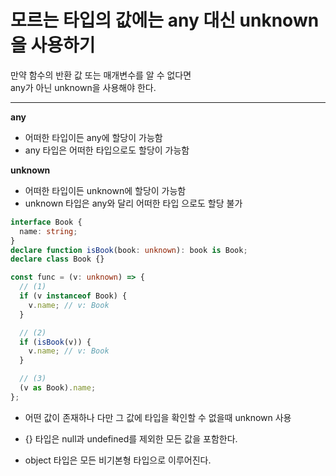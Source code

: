# 모르는 타입의 값에는 any 대신 unknown을 사용하기

만약 함수의 반환 값 또는 매개변수를 알 수 없다면
</br>
any가 아닌 unknown을 사용해야 한다.

---

**any**

- 어떠한 타입이든 any에 할당이 가능함
- any 타입은 어떠한 타입으로도 할당이 가능함

**unknown**

- 어떠한 타입이든 unknown에 할당이 가능함
- unknown 타입은 any와 달리 어떠한 타입 으로도 할당 불가

```ts
interface Book {
  name: string;
}
declare function isBook(book: unknown): book is Book;
declare class Book {}

const func = (v: unknown) => {
  // (1)
  if (v instanceof Book) {
    v.name; // v: Book
  }

  // (2)
  if (isBook(v)) {
    v.name; // v: Book
  }

  // (3)
  (v as Book).name;
};
```

- 어떤 값이 존재하나 다만 그 값에 타입을 확인할 수 없을때 unknown 사용

- {} 타입은 null과 undefined를 제외한 모든 값을 포함한다.

- object 타입은 모든 비기본형 타입으로 이루어진다.
